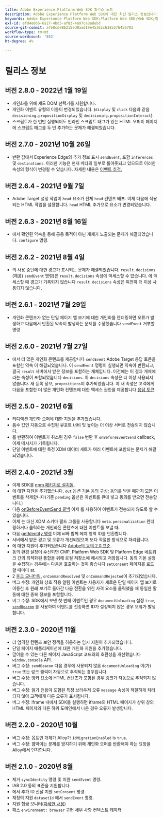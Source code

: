 ```yaml
---
title: Adobe Experience Platform Web SDK 릴리스 노트
description: Adobe Experience Platform Web SDK에 대한 최신 릴리스 정보입니다.
keywords: Adobe Experience Platform Web SDK;Platform Web SDK;Web SDK;릴리스 노트;
exl-id: efd4e866-6a27-4bd5-af83-4a97ca8adebd
source-git-commit: a768cde86215ed9aad19e45362c6185276456703
workflow-type: tm+mt
source-wordcount: '852'
ht-degree: 4%

---
```


# 릴리스 정보

## 버전 2.8.0 - 2022년 1월 19일

* 개인화를 위해 섀도 DOM 선택기를 지원합니다.
* 개인화 이벤트 유형의 이름이 변경되었습니다. (`display` 및 `click` 다음과 같음 `decisioning.propositionDisplay` 및 `decisioning.propositionInteract`)
* 스크립트가 한 번만 실행되어도 인라인 스크립트 태그가 있는 HTML 오퍼이 페이지에 스크립트 태그를 두 번 추가하는 문제가 해결되었습니다.

## 버전 2.7.0 - 2021년 10월 26일

* 반환 값에서 Experience Edge의 추가 정보 표시 `sendEvent`, 포함 `inferences` 및 `destinations`. 이러한 기능은 현재 베타의 일부로 롤아웃되고 있으므로 이러한 속성의 형식이 변경될 수 있습니다. 자세한 내용은 [이벤트 추적.](fundamentals/tracking-events.md)

## 버전 2.6.4 - 2021년 9월 7일

* Adobe Target 설정 작업이 `head` 요소가 전체 `head` 컨텐츠 배포. 이제 다음에 적용되는 HTML 작업을 설정합니다. `head` HTML 추가으로 요소가 변경되었습니다.

## 버전 2.6.3 - 2021년 8월 16일

* 에서 확인된 약속을 통해 공용 목적이 아닌 개체가 노출되는 문제가 해결되었습니다. `configure` 명령.

## 버전 2.6.2 - 2021년 8월 4일

* 의 사용 중단에 대한 경고가 표시되는 문제가 해결되었습니다. `result.decisions` (제공) `sendEvent` 명령)은 `result.decisions` 속성에 액세스할 수 없습니다. 에 액세스할 때 경고가 기록되지 않습니다 `result.decisions` 속성은 여전히 더 이상 사용되지 않습니다.

## 버전 2.6.1 - 2021년 7월 29일

* 개인화 콘텐츠가 없는 단일 페이지 앱 보기에 대한 개인화를 렌더링하면 오류가 발생하고 다음에서 반환된 약속이 발생하는 문제를 수정했습니다 `sendEvent` 거부할 명령

## 버전 2.6.0 - 2021년 7월 27일

* 에서 더 많은 개인화 콘텐츠를 제공합니다 `sendEvent` Adobe Target 응답 토큰을 포함한 약속 이 해결되었습니다. 이 `sendEvent` 명령이 실행되면 약속이 반환되고, 결국 `result` 서버에서 받은 정보를 포함하는 개체입니다. 이전에는 이 결과 개체에 라는 속성이 포함되었습니다 `decisions`. 이 `decisions` 속성은 더 이상 사용되지 않습니다. 새 등록 정보, `propositions`이 추가되었습니다. 이 새 속성은 고객에게 다음을 포함한 더 많은 개인화 컨텐츠에 대한 액세스 권한을 제공합니다 [응답 토큰](https://experienceleague.adobe.com/docs/experience-platform/edge/personalization/adobe-target/accessing-response-tokens.html).

## 버전 2.5.0 - 2021년 6월

* 리디렉션 개인화 오퍼에 대한 지원을 추가했습니다.
* 음수 값인 자동으로 수집된 뷰포트 너비 및 높이는 더 이상 서버로 전송되지 않습니다.
* 를 반환하여 이벤트가 취소된 경우 `false` 변환 후 `onBeforeEventSend` callback, 이제 메시지가 기록됩니다.
* 단일 이벤트에 대한 특정 XDM 데이터 세트가 여러 이벤트에 포함되는 문제가 해결되었습니다.

## 버전 2.4.0 - 2021년 3월

* 이제 SDK를 [npm 패키지로 설치됨](https://experienceleague.adobe.com/docs/experience-platform/edge/fundamentals/installing-the-sdk.html?lang=ko-KR).
* 에 대한 지원을 추가했습니다. `out` 옵션 [기본 동의 구성](https://experienceleague.adobe.com/docs/experience-platform/edge/fundamentals/configuring-the-sdk.html#default-consent): 동의를 받을 때까지 모든 이벤트를 삭제합니다(기존 `pending` 옵션은 이벤트를 큐에 넣고 동의를 받으면 전송합니다.)
* 다음 [onBeforeEventSend 콜백](https://experienceleague.adobe.com/docs/experience-platform/edge/fundamentals/configuring-the-sdk.html#onbeforeeventsend) 이제 를 사용하여 이벤트가 전송되지 않도록 할 수 있습니다.
* 이제 는 대신 XDM 스키마 필드 그룹을 사용합니다 `meta.personalization` 렌더링하거나 클릭하는 개인화된 콘텐츠에 대한 이벤트를 보낼 때.
* 다음 [getIdentity 명령](https://experienceleague.adobe.com/docs/experience-platform/edge/identity/overview.html#retrieving-the-visitor-id) 이제 id와 함께 에지 영역 ID를 반환합니다.
* 서버에서 받은 경고 및 오류가 개선되었으며 보다 적절한 방식으로 처리됩니다.
* 에 대한 지원이 추가되었습니다 [Adobe의 동의 2.0 표준](https://experienceleague.adobe.com/docs/experience-platform/edge/consent/supporting-consent.html?communicating-consent-preferences-via-the-adobe-standard).
* 동의 환경 설정이 수신되면 CMP, Platform Web SDK 및 Platform Edge 네트워크 간의 최적화된 통합을 위해 로컬 저장소에 해시되고 저장됩니다. 동의 기본 설정을 수집하는 경우에는 다음을 호출하는 것이 좋습니다 `setConsent` 페이지를 로드할 때마다 at.
* 2 [후크 모니터링](https://github.com/adobe/alloy/wiki/Monitoring-Hooks), `onCommandResolved` 및 `onCommandRejected`이 추가되었습니다.
* 버그 수정: 개인화 상호 작용 알림 이벤트는 사용자가 새로운 단일 페이지 앱 보기로 이동한 후 원래 보기로 돌아간 다음 전환을 위한 자격 요소를 클릭했을 때 동일한 활동에 대한 중복 정보를 포함합니다.
* 버그 수정: SDK에서 보낸 첫 번째 이벤트인 경우 `documentUnloading` 설정 `true`, [`sendBeacon`](https://developer.mozilla.org/ko-KR/docs/Web/API/Navigator/sendBeacon) 를 사용하여 이벤트를 전송하면 ID가 설정되지 않은 경우 오류가 발생합니다.

## 버전 2.3.0 - 2020년 11월

* 더 엄격한 컨텐츠 보안 정책을 허용하는 임시 지원이 추가되었습니다.
* 단일 페이지 애플리케이션에 대한 개인화 지원을 추가했습니다.
* 덮어쓸 수 있는 다른 페이지 JavaScript 코드와의 호환성을 개선했습니다 `window.console` API.
* 버그 수정: `sendBeacon` 다음 경우에 사용되지 않음 `documentUnloading` 이(가) `true` 또는 링크 클릭이 자동으로 추적되는 경우입니다.
* 버그 수정: 앵커 요소에 HTML 컨텐츠가 포함된 경우 링크가 자동으로 추적되지 않습니다.
* 버그 수정: 읽기 전용이 포함된 특정 브라우저 오류 `message` 속성이 적절하게 처리되지 않아 고객에게 다른 오류가 표시됩니다.
* 버그 수정: iframe 내에서 SDK를 실행하면 iframe의 HTML 페이지가 상위 창의 HTML 페이지와 다른 하위 도메인에서 나온 경우 오류가 발생합니다.

## 버전 2.2.0 - 2020년 10월

* 버그 수정: 옵트인 개체가 Alloy가 `idMigrationEnabled` is `true`.
* 버그 수정: 깜박이는 문제를 방지하기 위해 개인화 오퍼를 반환해야 하는 요청을 Alloy에서 인지합니다.

## 버전 2.1.0 - 2020년 8월

* 제거 `syncIdentity` 명령 및 지원 `sendEvent` 명령.
* IAB 2.0 동의 표준을 지원합니다.
* 에서 추가 ID 전달 지원 `setConsent` 명령.
* 재정의 지원 `datasetId` 에서 `sendEvent` 명령.
* 지원 합금 모니터([자세한 내용](https://github.com/adobe/alloy/wiki/Monitoring-Hooks))
* 패스 `environment: browser` 구현 세부 사항 컨텍스트 데이터
